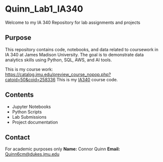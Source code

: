 # Quinn_Lab1_IA340

Welcome to my IA 340 Repository for lab assignments and projects

## Purpose

This repository contains code, notebooks, and data related to coursework in IA 340 at James Madison University. The goal is to demonstrate data analytics skills using Python, SQL, AWS, and AI tools.

This is my course work: https://catalog.jmu.edu/preview_course_nopop.php?catoid=50&coid=258336
This is my [IA340](https://catalog.jmu.edu/preview_course_nopop.php?catoid=50&coid=258336) course code.

## Contents

- Jupyter Notebooks
- Python Scripts
- Lab Submissions
- Project documentation

## Contact

For academic purposes only
**Name:** Connor Quinn
**Email:** Quinn6cm@dukes.jmu.edu
